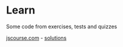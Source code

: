 # Learn
Some code from exercises, tests and quizzes

[jscourse.com](http://jscourse.com/tasks/) - [solutions](/tree/master/jscourse.com)
